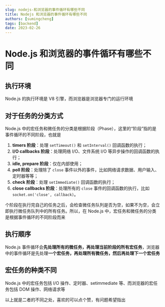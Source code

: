 ```yaml
---
slug: nodejs-和浏览器的事件循环有哪些不同
title: Nodejs 和浏览器的事件循环有哪些不同
authors: [sumingcheng]
tags: [backend]
date: 2023-02-26
---
```


# Node.js 和浏览器的事件循环有哪些不同

## 执行环境

Node.js 的执行环境是 V8 引擎，而浏览器是浏览器专门的运行环境

## 对于任务的分类方式

Node.js 中的宏任务和微任务的分类是根据阶段（Phase），这里的“阶段”指的是事件循环的不同阶段，也就是

1. **timers 阶段**：处理 `setTimeout()` 和 `setInterval()` 回调函数的执行；
2. **I/O callbacks 阶段**：处理网络 I/O、文件系统 I/O 等异步操作的回调函数的执行；
3. **idle, prepare 阶段**：仅在内部使用；
4. **poll 阶段**：处理除了 `close` 事件以外的事件，比如网络请求数据、用户输入、定时器等等；
5. **check 阶段**：处理 `setImmediate()` 回调函数的执行；
6. **close callbacks 阶段**：处理所有的 `close` 事件的回调函数的执行，比如 `socket.on('close', callback)`。

个阶段在执行完自己的任务之后，会检查微任务队列是否为空，如果不为空，会立即执行微任务队列中的所有任务。所以，在 Node.js 中，宏任务和微任务的分类是根据事件循环的不同阶段而来

## 执行顺序

Node.js 事件循环会**先处理所有的微任务，再处理当前阶段的所有宏任务**，浏览器中的事件循环是先处理**一个宏任务，再处理所有微任务，然后再处理下一个宏任务**

## 宏任务的种类不同

Node.js 中的宏任务包括 I/O 操作、定时器、setimmediate 等、而浏览器的宏任务包括 DOM 操作、网络请求等

以上就是二者的不同之处，喜欢的可以点个赞，有问题希望指出
